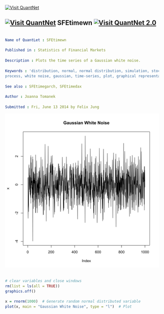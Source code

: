 
[<img src="https://github.com/QuantLet/Styleguide-and-Validation-procedure/blob/master/pictures/banner.png" alt="Visit QuantNet">](http://quantlet.de/index.php?p=info)

## [<img src="https://github.com/QuantLet/Styleguide-and-Validation-procedure/blob/master/pictures/qloqo.png" alt="Visit QuantNet">](http://quantlet.de/) **SFEtimewn** [<img src="https://github.com/QuantLet/Styleguide-and-Validation-procedure/blob/master/pictures/QN2.png" width="60" alt="Visit QuantNet 2.0">](http://quantlet.de/d3/ia)

```yaml

Name of QuantLet : SFEtimewn

Published in : Statistics of Financial Markets

Description : Plots the time series of a Gaussian white noise.

Keywords : 'distribution, normal, normal distribution, simulation, stochastic-process, stochastic,
process, white noise, gaussian, time-series, plot, graphical representation'

See also : SFEtimegarch, SFEtimedax

Author : Joanna Tomanek

Submitted : Fri, June 13 2014 by Felix Jung

```

![Picture1](SFEtimewn-1.png)


```r

# clear variables and close windows
rm(list = ls(all = TRUE))
graphics.off()

x = rnorm(1000)  # Generate random normal distributed variable
plot(x, main = "Gaussian White Noise", type = "l")  # Plot
```
